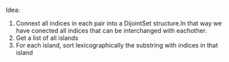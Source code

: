 Idea:
​
1. Connext all indices in each pair into a DijointSet structure.In that way we have conected all indices that can be interchanged with eachother.
2. Get a list of all islands
3. For each island, sort lexicographically the substring with indices in that island